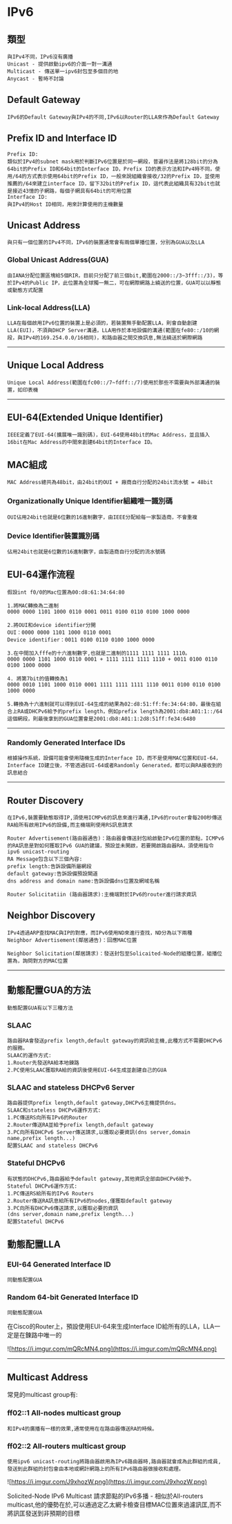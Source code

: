 # IPv6 #

## 類型 ##

    與IPv4不同，IPv6沒有廣播
    Unicast - 提供啟動ipv6的介面一對一溝通
    Multicast - 傳送單一ipv6封包至多個目的地
    Anycast - 暫時不討論

## Default Gateway ##

    IPv6的Default Gateway與IPv4的不同,IPv6以Router的LLA來作為Default Gateway
    
## Prefix ID and Interface ID ##
    
    Prefix ID:
    類似於IPv4的subnet mask用於判斷IPv6位置是於同一網段，普遍作法是將128bit的分為64bit的Prefix ID和64bit的Interface ID，Prefix ID的表示方法和IPv4時不同，使用/64的方式表示使用64bit的Prefix ID，一般來說組織會接收/32的Prefix ID，並使用推薦的/64來建立interface ID，留下32bit的Prefix ID，這代表此組織具有32bit也就是接近43憶的子網路，每個子網具有64bit的可用位置    
    Interface ID:
    與IPv4的Host ID相同，用來計算使用的主機數量
    
## Unicast Address ##
    
    與只有一個位置的IPv4不同，IPv6的裝置通常會有兩個單播位置，分別為GUA以及LLA

### Global Unicast Address(GUA) ###
    
    由IANA分配位置區塊給5個RIR，目前只分配了前三個bit,範圍在2000::/3~3fff::/3)，等於IPv4的Public IP，此位置為全球獨一無二，可在網際網路上繞送的位置，GUA可以以靜態或動態方式配置
    
### Link-local Address(LLA) ###

    LLA在每個啟用IPv6位置的裝置上是必須的，若裝置無手動配置LLA，則會自動創建LLA(EUI)，不須與DHCP Server溝通，LLA用作於本地設備的溝通(範圍在fe80::/10的網段，與IPv4的169.254.0.0/16相同)，和路由器之間交換訊息,無法繞送於網際網路

--- 

## Unique Local Address ##
    
    Unique Local Address(範圍在fc00::/7~fdff::/7)使用於那些不需要與外部溝通的裝置，如印表機

---

## EUI-64(Extended Unique Identifier) ##
    
    IEEE定義了EUI-64(擴展唯一識別碼)，EUI-64使用48bit的Mac Address，並且插入16bit在Mac Address的中間來創建64bit的Interface ID。
    
## MAC組成 ##

    MAC Address總共為48bit，由24bit的OUI + 廠商自行分配的24bit流水號 = 48bit

### Organizationally Unique Identifier組織唯一識別碼 ###
    
    OUI佔用24bit也就是6位數的16進制數字，由IEEE分配給每一家製造商，不會重複
    
### Device Identifier裝置識別碼 ###

    佔用24bit也就是6位數的16進制數字，由製造商自行分配的流水號碼
    
## EUI-64運作流程 ##
    
    假設int f0/0的Mac位置為00:d8:61:34:64:80

    1.將MAC轉換為二進制
    0000 0000 1101 1000 0110 0001 0011 0100 0110 0100 1000 0000

    2.將OUI和device identifier分開
    OUI：0000 0000 1101 1000 0110 0001
    Device identifier：0011 0100 0110 0100 1000 0000
    
    3.在中間加入fffe的十六進制數字,也就是二進制的1111 1111 1111 1110。
    0000 0000 1101 1000 0110 0001 + 1111 1111 1111 1110 + 0011 0100 0110 0100 1000 0000

    4. 將第7bit的值轉換為1
    0000 0010 1101 1000 0110 0001 1111 1111 1111 1110 0011 0100 0110 0100 1000 0000
    
    5.轉換為十六進制就可以得到EUI-64生成的結果為02:d8:51:ff:fe:34:64:80，最後在組合上RA或DHCPv6給予的prefix length，例如prefix length為2001:db8:A01:1::/64這個網段，則最後拿到的GUA位置會是2001:db8:A01:1:2d8:51ff:fe34:6480
    
---

### Randomly Generated Interface IDs ###

    根據操作系統，設備可能會使用隨機生成的Interface ID，而不是使用MAC位置和EUI-64，Interface ID建立後，不管透過EUI-64或者Randomly Generated，都可以與RA接收到的訊息結合

---

## Router Discovery ##

    在IPv6,裝置要動態取得IP,須使用ICMPv6的訊息來進行溝通,IPv6的router會每200秒傳送RA給所有啟用IPv6的設備,而主機端則使用RS訊息請求

    Router Advertisement(路由器通告)：路由器會傳送封包給啟動IPv6位置的節點，ICMPv6的RA訊息是對如何獲取IPv6 GUA的建議，預設並未開啟，若要開啟路由器RA，須使用指令ipv6 unicast-routing
    RA Message包含以下三個內容:
    prefix length:告訴設備所屬網段
    default gateway:告訴設備預設閘道
    dns address and domain name:告訴設備dns位置及網域名稱
        
    Router Solicitatiin (路由器請求):主機端對於IPv6的router進行請求資訊

## Neighbor Discovery ##

    IPv4透過ARP查找MAC與IP的對應，而IPv6使用ND來進行查找，ND分為以下兩種
    Neighbor Advertisement(鄰居通告)：回應MAC位置 

    Neighbor Solicitation(鄰居請求)：發送封包至Solicaited-Node的組播位置，組播位置為，詢問對方的MAC位置

---

## 動態配置GUA的方法 ###

    動態配置GUA有以下三種方法

### SLAAC ###
    路由器RA會發送prefix length,default gateway的資訊給主機,此種方式不需要DHCPv6的服務。
    SLAAC的運作方式:
    1.Router先發送RA給本地鍊路
    2.PC使用SLAAC獲取RA給的資訊後使用EUI-64生成並創建自己的GUA

### SLAAC and stateless DHCPv6 Server ###
    路由器提供prefix length,default gateway,DHCPv6主機提供dns。
    SLAAC和stateless DHCPv6運作方式:
    1.PC傳送RS向所有IPv6的Router
    2.Router傳送RA並給予prefix length,default gateway
    3.PC向所有DHCPv6 Server傳送請求,以獲取必要資訊(dns server,domain name,prefix length...)
    配置SLAAC and stateless DHCPv6


### Stateful DHCPv6 ###
    有狀態的DHCPv6,路由器給予default gateway,其他資訊全部由DHCPv6給予。
    Stateful DHCPv6運作方式:
    1.PC傳送RS給所有的IPv6 Routers
    2.Router傳送RA訊息給所有IPv6的nodes,僅獲取default gateway
    3.PC向所有DHCPv6傳送請求,以獲取必要的資訊
    (dns server,domain name,prefix length...)
    配置Stateful DHCPv6

## 動態配置LLA ##

### EUI-64 Generated Interface ID ###
    同動態配置GUA

### Random 64-bit Generated Interface ID ###
    同動態配置GUA

在Cisco的Router上，預設使用EUI-64來生成Interface ID給所有的LLA，LLA一定是在鍊路中唯一的

![https://i.imgur.com/mQRcMN4.png](https://i.imgur.com/mQRcMN4.png)

---

## Multicast Address

常見的multicast group有:
### ff02::1 All-nodes multicast group ###
    和IPv4的廣播有一樣的效果,通常使用在在路由器傳送RA的時候。

### ff02::2 All-routers multicast group ###
    使用ipv6 unicast-routing將路由器啟用為IPv6路由器時,路由器就會成為此群組的成員,發送到此群組的封包會由本地或網計網路上的所有IPv6路由器做接收和處理。

![https://i.imgur.com/J9xhozW.png](https://i.imgur.com/J9xhozW.png)

Solicited-Node IPv6 Multicast 請求節點的IPv6多播 - 相似於All-routers multicast,他的優勢在於,可以通過定乙太網卡檢查目標MAC位置來過濾訊匡,而不將訊匡發送到非預期的目標